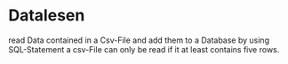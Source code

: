 # Datalesen
read Data contained in a Csv-File and add them to a Database by using SQL-Statement
a csv-File can only be read if it at least contains five rows.
